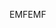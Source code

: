 <span data-ttu-id="14db6-101">EMF</span><span class="sxs-lookup"><span data-stu-id="14db6-101">EMF</span></span>